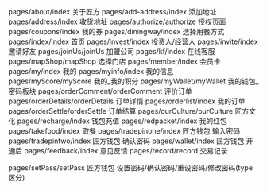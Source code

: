pages/about/index                           关于匠方
pages/add-address/index                     添加地址
pages/address/index                         收货地址
pages/authorize/authorize                   授权页面
pages/coupons/index                         我的券
pages/diningway/index                       选择用餐方式
pages/index/index                           首页
pages/invest/index                          投资人/经营人
pages/invite/index                          邀请好友
pages/joinUs/joinUs                         加盟公司
pages/kf/index                              在线客服
pages/mapShop/mapShop                       选择门店
pages/member/index                          会员卡
pages/my/index                              我的
pages/myinfo/index                          我的信息
pages/myScore/myScore                       我的_我的积分
pages/myWallet/myWallet                     我的钱包_密码板块
pages/orderComment/orderComment             评价订单
pages/orderDetails/orderDetails             订单详情
pages/orderlist/index                       我的订单
pages/orderSettle/orderSettle               订单结算
pages/ourCulture/ourCulture                 匠方文化
pages/recharge/index                        钱包充值
pages/redpacket/index                       我的红包
pages/takefood/index                        取餐
pages/tradepinone/index                     匠方钱包 输入密码
pages/tradepintwo/index                     匠方钱包 确认密码
pages/wallet/index                          匠方钱包 开通后
pages/feedback/index                        意见反馈
pages/record/record                         交易记录


pages/setPass/setPass                       匠方钱包 设置密码/确认密码/重设密码/修改密码(type区分)

